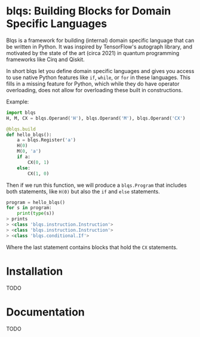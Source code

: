 # blqs: Building Blocks for Domain Specific Languages

Blqs is a framework for building (internal) domain specific language that can be written 
in Python. It was inspired by TensorFlow's autograph library, and motivated by the state of 
the art (circa 2021) in quantum programming frameworks like Cirq and Qiskit.

In short blqs let you define domain specific languages and gives you access to use native 
Python features like `if`, `while`, or `for` in these languages. This fills in a missing 
feature for Python, which while they do have operator overloading, does not allow for 
overloading these built in constructions.

Example:
```python
import blqs
H, M, CX = blqs.Operand('H'), blqs.Operand('M'), blqs.Operand('CX')

@blqs.build
def hello_blqs():
    a = blqs.Register('a')
    H(0)
    M(0, 'a')
    if a:
        CX(0, 1)
    else:
        CX(1, 0)
```
Then if we run this function, we will produce a `blqs.Program` that includes both statements, 
like `H(0)` but also the `if` and `else` statements.
```python
program = hello_blqs()
for s in program:
    print(type(s))
> prints
> <class 'blqs.instruction.Instruction'>
> <class 'blqs.instruction.Instruction'>
> <class 'blqs.conditional.If'>
```
Where the last statement contains blocks that hold the `CX` statements.

# Installation

TODO

# Documentation

TODO
